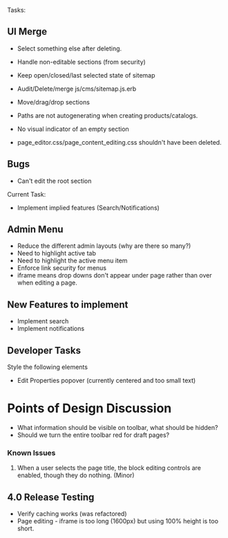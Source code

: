 Tasks:

## UI Merge

* Select something else after deleting.
* Handle non-editable sections (from security)
* Keep open/closed/last selected state of sitemap
* Audit/Delete/merge js/cms/sitemap.js.erb
* Move/drag/drop sections
* Paths are not autogenerating when creating products/catalogs.
* No visual indicator of an empty section

* page_editor.css/page_content_editing.css shouldn't have been deleted.

##


## Bugs

- Can't edit the root section

Current Task:

* Implement implied features (Search/Notifications)

## Admin Menu
* Reduce the different admin layouts (why are there so many?)
* Need to highlight active tab
* Need to highlight the active menu item
* Enforce link security for menus
* iframe means drop downs don't appear under page rather than over when editing a page.

## New Features to implement

* Implement search
* Implement notifications

## Developer Tasks

Style the following elements

* Edit Properties popover (currently centered and too small text)

# Points of Design Discussion

* What information should be visible on toolbar, what should be hidden?
* Should we turn the entire toolbar red for draft pages?

### Known Issues

1. When a user selects the page title, the block editing controls are enabled, though they do nothing. (Minor)

## 4.0 Release Testing

* Verify caching works (was refactored)
* Page editing - iframe is too long (1600px) but using 100% height is too short.

